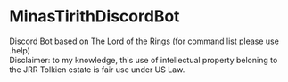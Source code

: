# MinasTirithDiscordBot
Discord Bot based on The Lord of the Rings (for command list please use .help)
<br>
Disclaimer: to my knowledge, this use of intellectual property beloning to the JRR Tolkien estate is fair use under US Law.
